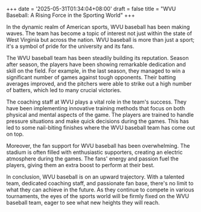 +++
date = '2025-05-31T01:34:04+08:00'
draft = false
title = "WVU Baseball: A Rising Force in the Sporting World"
+++

In the dynamic realm of American sports, WVU baseball has been making waves. The team has become a topic of interest not just within the state of West Virginia but across the nation. WVU baseball is more than just a sport; it's a symbol of pride for the university and its fans. 

The WVU baseball team has been steadily building its reputation. Season after season, the players have been showing remarkable dedication and skill on the field. For example, in the last season, they managed to win a significant number of games against tough opponents. Their batting averages improved, and the pitchers were able to strike out a high number of batters, which led to many crucial victories.

The coaching staff at WVU plays a vital role in the team's success. They have been implementing innovative training methods that focus on both physical and mental aspects of the game. The players are trained to handle pressure situations and make quick decisions during the games. This has led to some nail-biting finishes where the WVU baseball team has come out on top.

Moreover, the fan support for WVU baseball has been overwhelming. The stadium is often filled with enthusiastic supporters, creating an electric atmosphere during the games. The fans' energy and passion fuel the players, giving them an extra boost to perform at their best.

In conclusion, WVU baseball is on an upward trajectory. With a talented team, dedicated coaching staff, and passionate fan base, there's no limit to what they can achieve in the future. As they continue to compete in various tournaments, the eyes of the sports world will be firmly fixed on the WVU baseball team, eager to see what new heights they will reach.